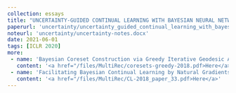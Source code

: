 ```yaml
---
collection: essays
title: "UNCERTAINTY-GUIDED CONTINUAL LEARNING WITH BAYESIAN NEURAL NETWORKS"
paperurl: 'uncertainty/uncertainty_guided_continual_learning_with_bayesian_neural_networks-Original Pdf.pdf'
noteurl: 'uncertainty/uncertainty-notes.docx'
date: 2021-06-01
tags: [ICLR 2020]
more:
 - name: 'Bayesian Coreset Construction via Greedy Iterative Geodesic Ascent'
   content: '<a href="/files/MultiRec/coresets-greedy-2018.pdf>Here</a>'
 - name: 'Facilitating Bayesian Continual Learning by Natural Gradients and Stein Gradients'
   content: '<a href="/files/MultiRec/CL-2018_paper_33.pdf>Here</a>'
---
```


